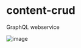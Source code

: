 ﻿# content-crud
GraphQL webservice

![image](https://user-images.githubusercontent.com/36532618/231239511-9bf32020-7c7b-451f-9144-0240c00c2d7c.png)
